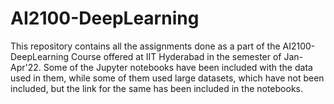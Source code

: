# AI2100-DeepLearning

This repository contains all the assignments done as a part of the AI2100- DeepLearning Course offered at IIT Hyderabad in the semester of Jan-Apr'22.
Some of the Jupyter notebooks have been included with the data used in them, while some of them used large datasets, which have not been included, but the link for the same has been included in the notebooks.
